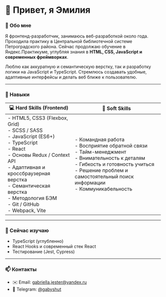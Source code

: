 # 👋 Привет, я Эмилия

### 🧠 Обо мне

Я фронтенд-разработчик, занимаюсь веб-разработкой около года. Проходила практику в Центральной библиотечной системе Петроградского района. Сейчас продолжаю обучение в Яндекс.Практикуме, углубляя знания в **HTML, CSS, JavaScript и современных фреймворках**.

Люблю как аккуратную и семантическую верстку, так и разработку логики на JavaScript и TypeScript. Стремлюсь создавать удобные, адаптивные интерфейсы и делать веб ближе к пользователю.

---

### 🧰 Навыки

| 💻 Hard Skills (Frontend)                                                                                                                                                                                                                                       | 🤝 Soft Skills                                                                                                                                                                                                          |
| --------------------------------------------------------------------------------------------------------------------------------------------------------------------------------------------------------------------------------------------------------------- | ----------------------------------------------------------------------------------------------------------------------------------------------------------------------------------------------------------------------- |
| - HTML5, CSS3 (Flexbox, Grid)<br>- SCSS / SASS<br>- JavaScript (ES6+)<br>- TypeScript<br>- React<br>- Основы Redux / Context API<br>- Адаптивная и кроссбраузерная верстка<br>- Семантическая верстка<br>- Методология БЭМ<br>- Git / GitHub<br>- Webpack, Vite | - Командная работа<br>- Восприятие обратной связи<br>- Тайм-менеджмент<br>- Внимательность к деталям<br>- Гибкость и готовность учиться<br>- Решение проблем и самостоятельный поиск информации<br>- Коммуникабельность |

---

### 🌱 Сейчас изучаю

* TypeScript (углубленно)
* React Hooks и современный стек React
* Тестирование (Jest, Cypress)

---

### 📫 Контакты

* ✉️ Email: gabriella.jester@yandex.ru
* 💬 Telegram: [@gabyshut](https://t.me/gabyshut)
